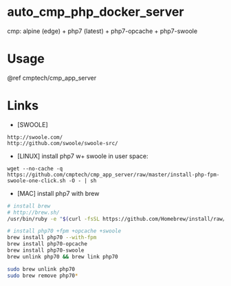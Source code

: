 # auto_cmp_php_docker_server
cmp: alpine (edge) + php7 (latest) + php7-opcache + php7-swoole

# Usage

@ref cmptech/cmp_app_server

# Links

* [SWOOLE]
```
http://swoole.com/
http://github.com/swoole/swoole-src/
```

* [LINUX] install php7 w+ swoole in user space:
```
wget --no-cache -q https://github.com/cmptech/cmp_app_server/raw/master/install-php-fpm-swoole-one-click.sh -O - | sh
```

* [MAC] install php7 with brew
```bash
# install brew
# http://brew.sh/
/usr/bin/ruby -e "$(curl -fsSL https://github.com/Homebrew/install/raw/master/install)"

# install php70 +fpm +opcache +swoole
brew install php70 --with-fpm
brew install php70-opcache
brew install php70-swoole
brew unlink php70 && brew link php70

sudo brew unlink php70
sudo brew remove php70*
```

